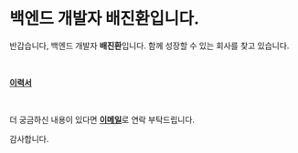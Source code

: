 # 백엔드 개발자 배진환입니다.

반갑습니다, 백엔드 개발자 **배진환**입니다.
함께 성장할 수 있는 회사를 찾고 있습니다.

<br>

[**이력서**](https://jinhwanb.github.io/resume/)

<br>
  
더 궁금하신 내용이 있다면 [**이메일**](mailto:paewhal20@gmail.com)로 연락 부탁드립니다.

감사합니다.

